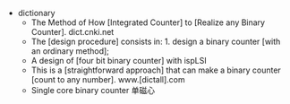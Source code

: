 - dictionary 
    - The Method of How [Integrated Counter] to [Realize any Binary Counter]. dict.cnki.net
    - The [design procedure] consists in: 1. design a binary counter [with an ordinary method]; 
    - A design of [four bit binary counter] with ispLSI 
    - This is a [straightforward approach] that can make a binary counter [count to any number]. www.[dictall].com
    - Single core binary counter 单磁心
